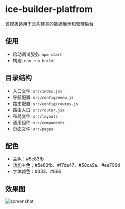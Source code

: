 # ice-builder-platfrom

该模板适用于云构建类的数据展示和管理后台

## 使用

- 启动调试服务: `npm start`
- 构建: `npm run build`

## 目录结构

- 入口文件: `src/index.jsx`
- 导航配置: `src/config/menu.js`
- 路由配置: `src/config/routes.js`
- 路由入口: `src/router.jsx`
- 布局文件: `src/layouts`
- 通用组件: `src/components`
- 页面文件: `src/pages`

## 配色

- 主色：#5e83fb
- 功能主色：#5e83fb、#f7da47、#58ca9a、#ee706d
- 字体颜色：#333、#666

## 效果图

![screenshot](https://img.alicdn.com/tfs/TB16CTXx7voK1RjSZFNXXcxMVXa-2872-1580.png)
